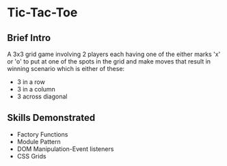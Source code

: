 # Tic-Tac-Toe

## Brief Intro
A 3x3 grid game involving 2 players each having one of the either marks 'x' or 'o' to put at one of the spots in the grid and make moves that result in winning scenario which is either of these:
- 3 in a row
- 3 in a column
- 3 across diagonal

## Skills Demonstrated
- Factory Functions
- Module Pattern
- DOM Manipulation-Event listeners
- CSS Grids